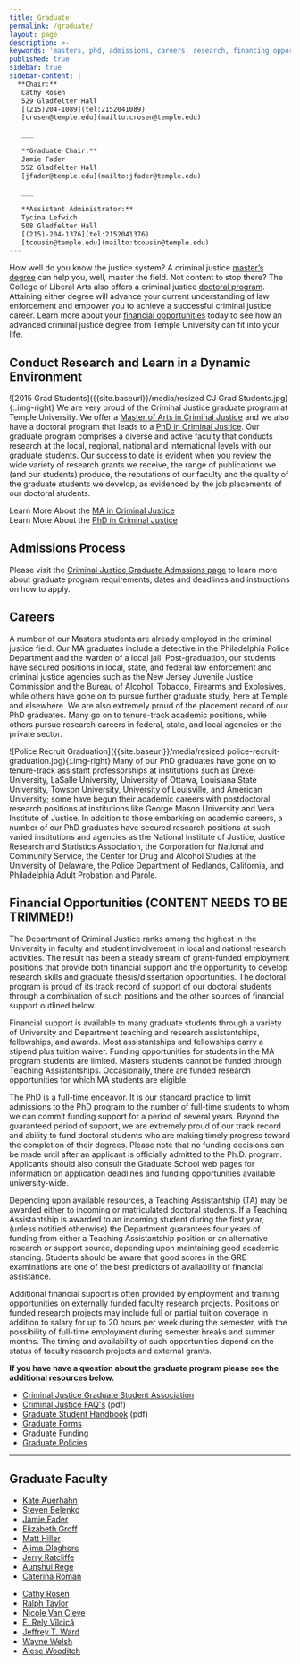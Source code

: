 ```yaml
---
title: Graduate
permalink: /graduate/
layout: page
description: >-
keywords: 'masters, phd, admissions, careers, research, financing opportunities, graduate faculty'
published: true
sidebar: true
sidebar-content: |
  **Chair:**  
   Cathy Rosen    
   529 Gladfelter Hall    
   [(215)204-1089](tel:2152041089)    
   [crosen@temple.edu](mailto:crosen@temple.edu)    
   
   ___
   
   **Graduate Chair:**  
   Jamie Fader  
   552 Gladfelter Hall   
   [jfader@temple.edu](mailto:jfader@temple.edu)   
   
   ___
   
   **Assistant Administrator:**  
   Tycina Lefwich   
   508 Gladfelter Hall    
   [(215)-204-1376](tel:2152041376)    
   [tcousin@temple.edu](mailto:tcousin@temple.edu)      
---
```

How well do you know the justice system? A criminal justice [master’s degree](#conduct-research-and-learn-in-a-dynamic-environment) can help you, well, master the field. Not content to stop there? The College of Liberal Arts also offers a criminal justice [doctoral program](#conduct-research-and-learn-in-a-dynamic-environment). Attaining either degree will advance your current understanding of law enforcement and empower you to achieve a successful criminal justice career. Learn more about your [financial opportunities](#financial-opportunities) today to see how an advanced criminal justice degree from Temple University can fit into your life.

## Conduct Research and Learn in a Dynamic Environment 
![2015 Grad Students]({{site.baseurl}}/media/resized CJ Grad Students.jpg){:.img-right}
We are very proud of the Criminal Justice graduate program at Temple University. We offer a [Master of Arts in Criminal Justice](https://liberalarts.temple.edu/admissions/graduate/criminal-justice) and we also have a doctoral program that leads to a [PhD in Criminal Justice](https://liberalarts.temple.edu/admissions/graduate/criminal-justice). Our graduate program comprises a diverse and active faculty that conducts research at the local, regional, national and international levels with our graduate students. Our success to date is evident when you review the wide variety of research grants we receive, the range of publications we (and our students) produce, the reputations of our faculty and the quality of the graduate students we develop, as evidenced by the job placements of our doctoral students.

Learn More About the [MA in Criminal Justice](http://bulletin.temple.edu/graduate/scd/cla/criminal-justice-ma/)<br>
Learn More About the [PhD in Criminal Justice](http://bulletin.temple.edu/graduate/scd/cla/criminal-justice-phd/)<br>

## Admissions Process
Please visit the [Criminal Justice Graduate Admssions page](https://liberalarts.temple.edu/admissions/graduate/criminal-justice) to learn more about graduate program requirements, dates and deadlines and instructions on how to apply.

## Careers
A number of our Masters students are already employed in the criminal justice field. Our MA graduates include a detective in the Philadelphia Police Department and the warden of a local jail. Post-graduation, our students have secured positions in local, state, and federal law enforcement and criminal justice agencies such as the New Jersey Juvenile Justice Commission and the Bureau of Alcohol, Tobacco, Firearms and Explosives, while others have gone on to pursue further graduate study, here at Temple and elsewhere. We are also extremely proud of the placement record of our PhD graduates. Many go on to tenure-track academic positions, while others pursue research careers in federal, state, and local agencies or the private sector.

![Police Recruit Graduation]({{site.baseurl}}/media/resized police-recruit-graduation.jpg){:.img-right}
Many of our PhD graduates have gone on to tenure-track assistant professorships at institutions such as Drexel University, LaSalle University, University of Ottawa, Louisiana State University, Towson University, University of Louisville, and American University; some have begun their academic careers with postdoctoral research positions at institutions like George Mason University and Vera Institute of Justice. In addition to those embarking on academic careers, a number of our PhD graduates have secured research positions at such varied institutions and agencies as the National Institute of Justice, Justice Research and Statistics Association, the Corporation for National and Community Service, the Center for Drug and Alcohol Studies at the University of Delaware, the Police Department of Redlands, California, and Philadelphia Adult Probation and Parole.

## Financial Opportunities (**CONTENT NEEDS TO BE TRIMMED!**)
The Department of Criminal Justice ranks among the highest in the University in faculty and student involvement in local and national research activities. The result has been a steady stream of grant-funded employment positions that provide both financial support and the opportunity to develop research skills and graduate thesis/dissertation opportunities. The doctoral program is proud of its track record of support of our doctoral students through a combination of such positions and the other sources of financial support outlined below.

Financial support is available to many graduate students through a variety of University and Department teaching and research assistantships, fellowships, and awards. Most assistantships and fellowships carry a stipend plus tuition waiver. Funding opportunities for students in the MA program students are limited. Masters students cannot be funded through Teaching Assistantships. Occasionally, there are funded research opportunities for which MA students are eligible.

The PhD is a full-time endeavor. It is our standard practice to limit admissions to the PhD program to the number of full-time students to whom we can commit funding support for a period of several years.  Beyond the guaranteed period of support, we are extremely proud of our track record and ability to fund doctoral students who are making timely progress toward the completion of their degrees.  Please note that no funding decisions can be made until after an applicant is officially admitted to the Ph.D. program. Applicants should also consult the Graduate School web pages for information on application deadlines and funding opportunities available university-wide.

Depending upon available resources, a Teaching Assistantship (TA) may be awarded either to incoming or matriculated doctoral students. If a Teaching Assistantship is awarded to an incoming student during the first year, (unless notified otherwise) the Department guarantees four years of funding from either a Teaching Assistantship position or an alternative research or support source, depending upon maintaining good academic standing. Students should be aware that good scores in the GRE examinations are one of the best predictors of availability of financial assistance.

Additional financial support is often provided by employment and training opportunities on externally funded faculty research projects. Positions on funded research projects may include full or partial tuition coverage in addition to salary for up to 20 hours per week during the semester, with the possibility of full-time employment during semester breaks and summer months. The timing and availability of such opportunities depend on the status of faculty research projects and external grants.

**If you have have a question about the graduate program please see the additional resources below.**
- [Criminal Justice Graduate Student Association](/criminal-justice/student-life#graduate-student-association/)
- [Criminal Justice FAQ's](https://liberalarts.temple.edu/sites/liberalarts/files/Criminal%20Justice%20FAQ.pdf) (pdf)
- [Graduate Student Handbook](https://liberalarts.temple.edu/sites/liberalarts/files/CriminalJusticeGraduateStudentHandbook_June2017_JF.pdf) (pdf)
- [Graduate Forms](http://www.temple.edu/grad/forms/index.htm)
- [Graduate Funding](http://www.temple.edu/grad/finances/index.htm)
- [Graduate Policies](http://www.temple.edu/grad/policies/index.htm)

___

<div>
  <h2>Graduate Faculty</h2>
  </div>
<div class="container">
  <div class="row">
    <div class="col s12 m6" <br>
      <b></b>
      <ul>
        <li><a href="https://liberalarts.temple.edu/academics/faculty/auerhahn-kate" title="Kate Auerhahn">Kate Auerhahn</a></li>
        <li><a href="https://liberalarts.temple.edu/academics/faculty/belenko-steven" title="Steven Belenko">Steven Belenko</a></li>
        <li><a href="https://liberalarts.temple.edu/academics/faculty/fader-jamie" title="Jamie Fader">Jamie Fader</a></li>
        <li><a href="https://liberalarts.temple.edu/academics/faculty/groff-elizabeth" title="Elizabeth Groff">Elizabeth Groff</a></li>
        <li><a href="https://liberalarts.temple.edu/academics/faculty/hiller-matt" title="Matt Hiller">Matt Hiller</a></li>
        <li><a href="https://liberalarts.temple.edu/academics/faculty/olaghere-ajima" title="Ajima Olaghere">Ajima Olaghere</a></li>
        <li><a href="https://liberalarts.temple.edu/academics/faculty/ratcliffe-jerry" title="Jerry Ratcliffe">Jerry Ratcliffe</a></li>
        <li><a href="https://liberalarts.temple.edu/academics/faculty/rege-aunshul" title="Aunshul Rege">Aunshul Rege</a></li>
        <li><a href="https://liberalarts.temple.edu/academics/faculty/roman-caterina" title="Caterina Roman">Caterina Roman</a></li>
        </ul>
    </div>
    <div class="row">
      <div class="col s12 m6" <br>
        <b></b>
        <ul>   
          <li><a href="https://liberalarts.temple.edu/academics/faculty/rosen-cathy" title="Cathy Rosen">Cathy Rosen</a></li>
          <li><a href="https://liberalarts.temple.edu/academics/faculty/taylor-ralph" title="Ralph Taylor">Ralph Taylor</a></li>
          <li><a href="https://liberalarts.temple.edu/academics/faculty/van-cleve-nicole" title="Nicole Van Cleve">Nicole Van Cleve</a></li>
          <li><a href="https://liberalarts.temple.edu/academics/faculty/v-lcic-e-rely" title="E. Rely Vîlcică">E. Rely Vîlcică</a></li>
          <li><a href="https://liberalarts.temple.edu/academics/faculty/ward-jeffrey-t" title="Jeffrey T. Ward">Jeffrey T. Ward</a></li>
          <li><a href="https://liberalarts.temple.edu/academics/faculty/welsh-wayne" title="Wayne Welsh">Wayne Welsh</a></li>
          <li><a href="https://liberalarts.temple.edu/academics/faculty/wooditch-alese" title="Alese Wooditch">Alese Wooditch</a></li>
        </ul>
      </div>
    </div>
  </div>
